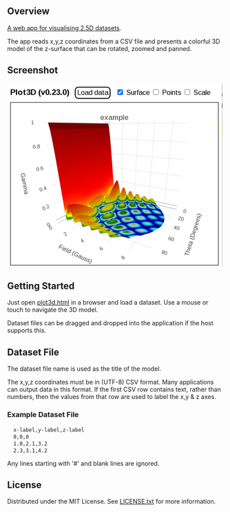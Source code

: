 ## Overview

[A web app for visualising 2.5D datasets](plot3d.html).

The app reads x,y,z coordinates from a CSV file and presents a colorful 3D model of the z-surface that can be rotated, zoomed and panned.

## Screenshot

![Screenshot1](screenshots/Screenshot1.png)

## Getting Started

Just open [plot3d.html](plot3d.html) in a browser and load a dataset. Use a mouse or touch to navigate the 3D model.

Dataset files can be dragged and dropped into the application if the host supports this. 

## Dataset File

The dataset file name is used as the title of the model.

The x,y,z coordinates must be in (UTF-8) CSV format. Many applications can output data in this format. If the first CSV row contains text, rather than numbers, then the values from that row are used to label the x,y & z axes. 

### Example Dataset File

      x-label,y-label,z-label      
      0,0,0
      1.0,2.1,3.2
      2.3,3.1,4.2

Any lines starting with '#' and blank lines are ignored.

## License

Distributed under the MIT License. See [LICENSE.txt](LICENSE.txt) for more information.
